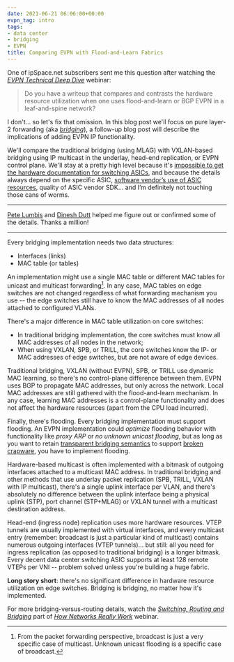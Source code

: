 ```yaml
---
date: 2021-06-21 06:06:00+00:00
evpn_tag: intro
tags:
- data center
- bridging
- EVPN
title: Comparing EVPN with Flood-and-Learn Fabrics
---
```

One of ipSpace.net subscribers sent me this question after watching the _[EVPN Technical Deep Dive](https://www.ipspace.net/EVPN_Technical_Deep_Dive)_ webinar:

> Do you have a writeup that compares and contrasts the hardware resource utilization when one uses flood-and-learn or BGP EVPN in a leaf-and-spine network?

I don't... so let's fix that omission. In this blog post we'll focus on pure layer-2 forwarding (aka *[bridging](/2011/02/how-did-we-ever-get-into-this-switching.html)*), a follow-up blog post will describe the implications of adding EVPN IP functionality.
<!--more-->
We'll compare the traditional bridging (using MLAG) with VXLAN-based bridging using IP multicast in the underlay, head-end replication, or EVPN control plane. We'll stay at a pretty high level because it's [impossible to get the hardware documentation for switching ASICs](/2016/05/what-are-problems-with-broadcom.html), and because the details always depend on the specific ASIC, [software vendor’s use of ASIC resources](/2021/02/rant-broadcom-nos-vendors.html), quality of ASIC vendor SDK… and I’m definitely not touching those cans of worms.

---

[Pete Lumbis](https://www.ipspace.net/Author:Pete_Lumbis) and [Dinesh Dutt](https://www.ipspace.net/Author:Dinesh_Dutt) helped me figure out or confirmed some of the details. Thanks a million!

---

Every bridging implementation needs two data structures:

* Interfaces (links)
* MAC table (or tables)

An implementation might use a single MAC table or different MAC tables for unicast and multicast forwarding[^1]. In any case, MAC tables on edge switches are not changed regardless of what forwarding mechanism you use -- the edge switches still have to know the MAC addresses of all nodes attached to configured VLANs.

There's a major difference in MAC table utilization on core switches: 

* In traditional bridging implementation, the core switches must know all MAC addresses of all nodes in the network;
* When using VXLAN, SPB, or TRILL, the core switches know the IP- or MAC addresses of edge switches, but are not aware of edge devices.

Traditional bridging, VXLAN (without EVPN), SPB, or TRILL use dynamic MAC learning, so there's no control-plane difference between them. EVPN uses BGP to propagate MAC addresses, but only across the network. Local MAC addresses are still gathered with the flood-and-learn mechanism. In any case, learning MAC addresses is a control-plane functionality and does not affect the hardware resources (apart from the CPU load incurred).

Finally, there's flooding. Every bridging implementation must support flooding. An EVPN implementation could *optimize* flooding behavior with functionality like *proxy ARP* or *no unknown unicast flooding*, but as long as you want to retain [transparent bridging semantics](/2010/07/bridges-kludge-that-shouldnt-exist.html) to support [broken crapware](/2018/01/revisited-need-for-stretched-vlans.html), you have to implement flooding.

Hardware-based multicast is often implemented with a bitmask of outgoing interfaces attached to a multicast MAC address. In traditional bridging and other methods that use underlay packet replication (SPB, TRILL, VXLAN with IP multicast), there's a single uplink interface per VLAN, and there's absolutely no difference between the uplink interface being a physical uplink (STP), port channel (STP+MLAG) or VXLAN tunnel with a multicast destination address.

Head-end (ingress node) replication uses more hardware resources. VTEP tunnels are usually implemented with virtual interfaces, and every multicast entry (remember: broadcast is just a particular kind of multicast) contains numerous outgoing interfaces (VTEP tunnels)... but still: all you need for ingress replication (as opposed to traditional bridging) is a longer bitmask. Every decent data center switching ASIC supports at least 128 remote VTEPs per VNI -- problem solved unless you're building a huge fabric.

**Long story short**: there's no significant difference in hardware resource utilization on edge switches. Bridging is bridging, no matter how it's implemented.

For more bridging-versus-routing details, watch the _[Switching, Routing and Bridging](https://my.ipspace.net/bin/list?id=Net101)_ part of _[How Networks Really Work](https://www.ipspace.net/How_Networks_Really_Work)_ webinar.

[^1]: From the packet forwarding perspective, broadcast is just a very specific case of multicast. Unknown unicast flooding is a specific case of broadcast.